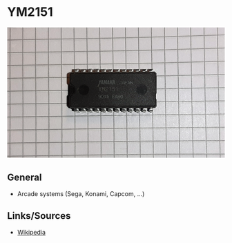 # YM2151

<img src="YM2151_2.png" width="600">

## General

- Arcade systems (Sega, Konami, Capcom, ...)

## Links/Sources
- [Wikipedia](https://en.wikipedia.org/wiki/Yamaha_YM2151)
